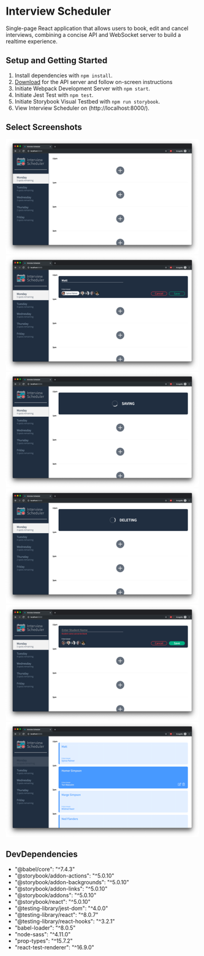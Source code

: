 # Interview Scheduler
Single-page React application that allows users to book, edit and cancel interviews, combining a concise API and WebSocket server to build a realtime experience.

## Setup and Getting Started

1. Install dependencies with `npm install`.
2. [Download](https://github.com/mwong01/scheduler-api) for the API server and follow on-screen instructions
3. Initiate Webpack Development Server with `npm start`.
4. Initiate Jest Test with `npm test`.
5. Initiate Storybook Visual Testbed with `npm run storybook`.
6. View Interview Scheduler on (http://localhost:8000/).

## Select Screenshots
!["Nothing on Monday!"](https://github.com/mwong01/scheduler/blob/master/docs/scheduler-empty-schedule.png)
!["Create an interview"](https://github.com/mwong01/scheduler/blob/master/docs/scheduler-create-interview.png)
!["Saving an interview"](https://github.com/mwong01/scheduler/blob/master/docs/scheduler-saving-interview.png)
!["Deleting an interview"](https://github.com/mwong01/scheduler/blob/master/docs/scheduler-delete-interview.png)
!["Interviewee name required!"](https://github.com/mwong01/scheduler/blob/master/docs/scheduler-name-required.png)
!["Jam-packed Monday schedule!"](https://github.com/mwong01/scheduler/blob/master/docs/scheduler-full-monday.png)

## DevDependencies
- "@babel/core": "^7.4.3"
- "@storybook/addon-actions": "^5.0.10"
- "@storybook/addon-backgrounds": "^5.0.10"
- "@storybook/addon-links": "^5.0.10"
- "@storybook/addons": "^5.0.10"
- "@storybook/react": "^5.0.10"
- "@testing-library/jest-dom": "^4.0.0"
- "@testing-library/react": "^8.0.7"
- "@testing-library/react-hooks": "^3.2.1"
- "babel-loader": "^8.0.5"
- "node-sass": "^4.11.0"
- "prop-types": "^15.7.2"
- "react-test-renderer": "^16.9.0"